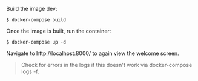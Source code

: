 Build the image dev:

`$ docker-compose build`

Once the image is built, run the container:

`$ docker-compose up -d`

Navigate to http://localhost:8000/ to again view the welcome screen.

> Check for errors in the logs if this doesn't work via docker-compose logs -f.

